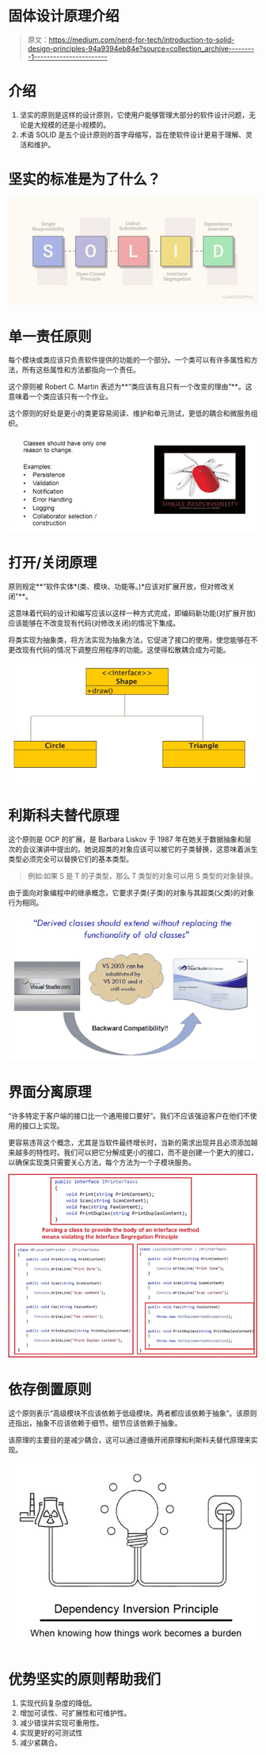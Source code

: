 # 固体设计原理介绍

> 原文：<https://medium.com/nerd-for-tech/introduction-to-solid-design-principles-94a9394eb84e?source=collection_archive---------1----------------------->

# 介绍

1.  坚实的原则是这样的设计原则，它使用户能够管理大部分的软件设计问题，无论是大规模的还是小规模的。
2.  术语 SOLID 是五个设计原则的首字母缩写，旨在使软件设计更易于理解、灵活和维护。

# **坚实的标准是为了什么？**

![](img/ced00123d7aa8d803d4d914a4cc9ac69.png)

# **单一责任原则**

每个模块或类应该只负责软件提供的功能的一个部分。一个类可以有许多属性和方法，所有这些属性和方法都指向一个责任。

这个原则被 Robert C. Martin 表述为**“类应该有且只有一个改变的理由”**。这意味着一个类应该只有一个作业。

这个原则的好处是更小的类更容易阅读、维护和单元测试，更低的耦合和微服务组织。

![](img/2188d34dbac99b1f7369521d956db35f.png)

# **打开/关闭原理**

原则规定**“软件实体*(类、模块、功能等。)*应该对扩展开放，但对修改关闭"**。

这意味着代码的设计和编写应该以这样一种方式完成，即编码新功能(对扩展开放)应该能够在不改变现有代码(对修改关闭)的情况下集成。

将类实现为抽象类，将方法实现为抽象方法，它促进了接口的使用，使您能够在不更改现有代码的情况下调整应用程序的功能。这使得松散耦合成为可能。

![](img/b82f1b409a7d36120f9341a592ed15bd.png)

# **利斯科夫替代原理**

这个原则是 OCP 的扩展，是 Barbara Liskov 于 1987 年在她关于数据抽象和层次的会议演讲中提出的。她说超类的对象应该可以被它的子类替换，这意味着派生类型必须完全可以替换它们的基本类型。

> 例如:如果 S 是 T 的子类型，那么 T 类型的对象可以用 S 类型的对象替换。

由于面向对象编程中的继承概念，它要求子类(子类)的对象与其超类(父类)的对象行为相同。

![](img/ccee1498bf530254e9a3313cd2e9a958.png)

# **界面分离原理**

“许多特定于客户端的接口比一个通用接口要好”。我们不应该强迫客户在他们不使用的接口上实现。

更容易违背这个概念，尤其是当软件最终增长时，当新的需求出现并且必须添加越来越多的特性时。我们可以把它分解成更小的接口，而不是创建一个更大的接口，以确保实现类只需要关心方法，每个方法为一个子模块服务。

![](img/8b6b423cdb8ef2aeb60f64bfe394965c.png)

# **依存倒置原则**

这个原则表示“高级模块不应该依赖于低级模块。两者都应该依赖于抽象”。该原则还指出，抽象不应该依赖于细节。细节应该依赖于抽象。

该原理的主要目的是减少耦合，这可以通过遵循开闭原理和利斯科夫替代原理来实现。

![](img/5970dfca75a1661b5fd07401b18eec14.png)

# 优势坚实的原则帮助我们

1.  实现代码复杂度的降低。
2.  增加可读性、可扩展性和可维护性。
3.  减少错误并实现可重用性。
4.  实现更好的可测试性
5.  减少紧耦合。